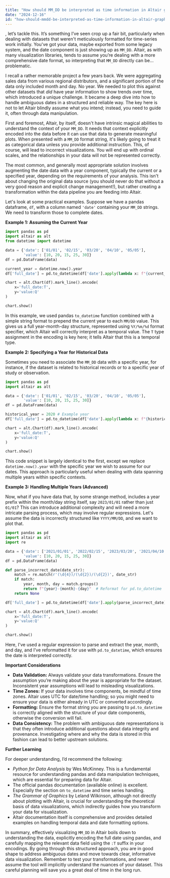 ```yaml
---
title: "How should MM_DD be interpreted as time information in Altair graphs?"
date: "2024-12-16"
id: "how-should-mmdd-be-interpreted-as-time-information-in-altair-graphs"
---
```


, let’s tackle this. It’s something I’ve seen crop up a fair bit, particularly when dealing with datasets that weren't meticulously formatted for time-series work initially. You've got your data, maybe exported from some legacy system, and the date component is just showing up as `MM_DD`. Altair, as with many visualization libraries, tends to assume you’re dealing with a more comprehensive date format, so interpreting that `MM_DD` directly can be... problematic.

I recall a rather memorable project a few years back. We were aggregating sales data from various regional distributors, and a significant portion of the data only included month and day. No year. We needed to plot this against other datasets that *did* have year information to show trends over time, which introduced a unique challenge. It became a deep dive into how to handle ambiguous dates in a structured and reliable way. The key here is not to let Altair blindly assume what you intend; instead, you need to guide it, often through data manipulation.

First and foremost, Altair, by itself, doesn't have intrinsic magical abilities to understand the context of your `MM_DD`. It needs that context explicitly encoded into the data before it can use that data to generate meaningful plots. When presented with a `MM_DD` format string, it's likely going to treat it as categorical data unless you provide additional instruction. This, of course, will lead to incorrect visualizations. You will end up with ordinal scales, and the relationships in your data will not be represented correctly.

The most common, and generally most appropriate solution involves augmenting the date data with a year component, typically the current or a specified year, depending on the requirements of your analysis. This isn't about changing the original data source (you should never do that without a very good reason and explicit change management!), but rather creating a transformation within the data pipeline you are feeding into Altair.

Let's look at some practical examples. Suppose we have a pandas dataframe, `df`, with a column named `'date'` containing your `MM_DD` strings. We need to transform those to complete dates.

**Example 1: Assuming the Current Year**

```python
import pandas as pd
import altair as alt
from datetime import datetime

data = {'date': ['01/01', '02/15', '03/20', '04/10', '05/05'],
        'value': [10, 20, 15, 25, 30]}
df = pd.DataFrame(data)

current_year = datetime.now().year
df['full_date'] = pd.to_datetime(df['date'].apply(lambda x: f"{current_year}/{x}"), format="%Y/%m/%d")

chart = alt.Chart(df).mark_line().encode(
    x='full_date:T',
    y='value:Q'
)

chart.show()
```

In this example, we used pandas `to_datetime` function combined with a simple string format to prepend the current year to each `MM/DD` value. This gives us a full year-month-day structure, represented using `%Y/%m/%d` format specifier, which Altair will correctly interpret as a temporal value.  The `T` type assignment in the encoding is key here; it tells Altair that this is a temporal type.

**Example 2: Specifying a Year for Historical Data**

Sometimes you need to associate the `MM_DD` data with a specific year, for instance, if the dataset is related to historical records or to a specific year of study or observation.

```python
import pandas as pd
import altair as alt

data = {'date': ['01/01', '02/15', '03/20', '04/10', '05/05'],
        'value': [10, 20, 15, 25, 30]}
df = pd.DataFrame(data)

historical_year = 2020 # Example year
df['full_date'] = pd.to_datetime(df['date'].apply(lambda x: f"{historical_year}/{x}"), format="%Y/%m/%d")

chart = alt.Chart(df).mark_line().encode(
    x='full_date:T',
    y='value:Q'
)

chart.show()
```

This code snippet is largely identical to the first, except we replace `datetime.now().year` with the specific year we wish to assume for our dates. This approach is particularly useful when dealing with data spanning multiple years within specific contexts.

**Example 3: Handling Multiple Years (Advanced)**

Now, what if you have data that, by some strange method, includes a year prefix within the month/day string itself, say `2023/01/01` rather than just `01/01`? This can introduce additional complexity and will need a more intricate parsing process, which may involve regular expressions. Let's assume the data is incorrectly structured like `YYYY/MM/DD`, and we want to plot that.

```python
import pandas as pd
import altair as alt
import re

data = {'date': ['2021/01/01', '2022/02/15', '2023/03/20', '2021/04/10', '2022/05/05'],
        'value': [10, 20, 15, 25, 30]}
df = pd.DataFrame(data)

def parse_incorrect_date(date_str):
    match = re.match(r'(\d{4})/(\d{2})/(\d{2})', date_str)
    if match:
        year, month, day = match.groups()
        return f"{year}-{month}-{day}"  # Reformat for pd.to_datetime
    return None

df['full_date'] = pd.to_datetime(df['date'].apply(parse_incorrect_date))

chart = alt.Chart(df).mark_line().encode(
    x='full_date:T',
    y='value:Q'
)

chart.show()
```

Here, I've used a regular expression to parse and extract the year, month, and day, and I’ve reformatted it for use with `pd.to_datetime`, which ensures the date is interpreted correctly.

**Important Considerations**

*   **Data Validation:** Always validate your data transformations. Ensure the assumption you’re making about the year is appropriate for the dataset. Inconsistent year assumptions will lead to misleading visualizations.
*   **Time Zones:** If your data involves time components, be mindful of time zones. Altair uses UTC for date/time handling; so you might need to ensure your data is either already in UTC or converted accordingly.
*   **Formatting:** Ensure the format string you are passing to `pd.to_datetime` is correctly aligned with the structure of your date components, otherwise the conversion will fail.
*   **Data Consistency:**  The problem with ambiguous date representations is that they often introduce additional questions about data integrity and provenance.  Investigating where and why the data is stored in this fashion can lead to better upstream solutions.

**Further Learning**

For deeper understanding, I’d recommend the following:

*   *Python for Data Analysis* by Wes McKinney. This is a fundamental resource for understanding pandas and data manipulation techniques, which are essential for preparing data for Altair.
*   The official pandas documentation (available online) is excellent. Especially the section on `to_datetime` and time series handling.
*   *The Grammar of Graphics* by Leland Wilkinson, although not directly about plotting with Altair, is crucial for understanding the theoretical basis of data visualizations, which indirectly guides how you transform your data for visualization.
*   Altair documentation itself is comprehensive and provides detailed examples on handling temporal data and date formatting options.

In summary, effectively visualizing `MM_DD` in Altair boils down to understanding the data, explicitly encoding the full date using pandas, and carefully mapping the relevant data field using the `:T` suffix in your encodings. By going through this structured approach, you are in good shape to address ambiguous dates and move towards clear, informative data visualization. Remember to test your transformations, and never assume the tool will implicitly understand the nuances of your dataset. This careful planning will save you a great deal of time in the long run.
